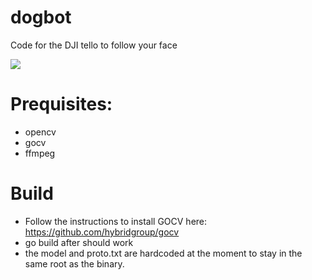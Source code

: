 # dogbot
Code for the DJI tello to follow your face

![](https://github.com/sudarshan-reddy/dogbot/tree/master/demo/drone.gif)

# Prequisites:
 - opencv
 - gocv
 - ffmpeg

# Build
 
 - Follow the instructions to install GOCV here: https://github.com/hybridgroup/gocv
 - go build after should work
 - the model and proto.txt are hardcoded at the moment to stay in the same root as the binary.
